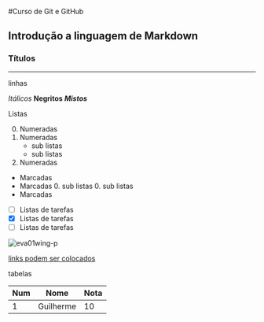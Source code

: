 #Curso de Git e GitHub
## Introdução a linguagem de Markdown
### Títulos 
---
linhas 

*Itálicos* 
**Negritos**
__*Mistos*__

Listas 

0. Numeradas
0. Numeradas 
   * sub listas 
   * sub listas 
0. Numeradas 

* Marcadas 
* Marcadas 
   0. sub listas 
   0. sub listas 
* Marcadas 

- [ ] Listas de tarefas 
- [x] Listas de tarefas
- [ ] Listas de tarefas  

![eva01wing-p](https://github.com/guilhermev95/curso-git-git-hub/assets/133172781/ce4ed8c8-2a68-42fb-8def-6353a70a14fa)

[links podem ser colocados](https://www.youtube.com/watch?v=qo__6MZIg6U)

tabelas 

Num | Nome | Nota
---|---|---
1| Guilherme| 10